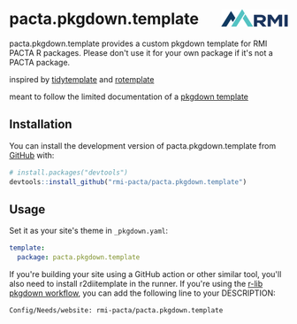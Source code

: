 
# pacta.pkgdown.template <a href="https://rmi.org"><img src="man/figures/logo.png" align="right" height="31" /></a>

<!-- badges: start -->
<!-- badges: end -->

pacta.pkgdown.template provides a custom pkgdown template for RMI PACTA R packages. Please don't use it for your own package if it's not a PACTA package.

inspired by [tidytemplate](https://github.com/tidyverse/tidytemplate/) and [rotemplate](https://github.com/ropensci-org/rotemplate)

meant to follow the limited documentation of a [pkgdown template](https://pkgdown.r-lib.org/articles/customise.html#template-packages)


## Installation

You can install the development version of pacta.pkgdown.template from [GitHub](https://github.com/) with:

``` r
# install.packages("devtools")
devtools::install_github("rmi-pacta/pacta.pkgdown.template")
```


## Usage

Set it as your site's theme in `_pkgdown.yaml`:

``` yml
template:
  package: pacta.pkgdown.template
```

If you're building your site using a GitHub action or other similar tool, you'll also need to install r2diitemplate in the runner. If you're using the [r-lib pkgdown workflow](https://github.com/r-lib/actions/blob/v2-branch/examples/pkgdown.yaml), you can add the following line to your DESCRIPTION:

    Config/Needs/website: rmi-pacta/pacta.pkgdown.template
